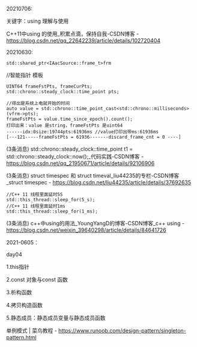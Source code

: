 

20210706:

关键字：using  理解与使用

C++11中using 的使用_积累点滴，保持自我-CSDN博客 - https://blog.csdn.net/qq_22642239/article/details/102720404

20210630:

```
std::shared_ptr<IAacSource::frame_t>frm
```

//智能指针   模板

```
UINT64 frameFstPts, frameCurPts;
std::chrono::steady_clock::time_point pts;

//得出是系统上电就开始的时间
auto value = std::chrono::time_point_cast<std::chrono::milliseconds>(vfrm->pts);
frameFstPts = value.time_since_epoch().count();
打印出来：value 是string，frameFstPts 是uint64
------idx:0size:19744pts:61936ms //value打印出带ms:61936ms
[---121-----frameFstPts = 61936-------discard_frame_cnt = 0 ----]
```

(3条消息) std::chrono::steady_clock::time_point t1 = std::chrono::steady_clock::now();_代码实践-CSDN博客 - https://blog.csdn.net/qq_21950671/article/details/92106906

(3条消息) struct timespec 和 struct timeval_liu44235的专栏-CSDN博客_struct timespec - https://blog.csdn.net/liu44235/article/details/37692635

```
//C++ 11 线程里面延时5S
std::this_thread::sleep_for(5_s); 
//C++ 11 线程里面延时1ms
std::this_thread::sleep_for(1_ms);
```

(3条消息) c++中using的用法_YoungYangD的博客-CSDN博客_c++ using - https://blog.csdn.net/weixin_39640298/article/details/84641726

2021-0605：

day04

1.this指针

2.const 对象与const 函数

3.析构函数

4.拷贝构造函数

5.静态成员：静态成员变量与静态成员函数



单例模式 | 菜鸟教程 - https://www.runoob.com/design-pattern/singleton-pattern.html